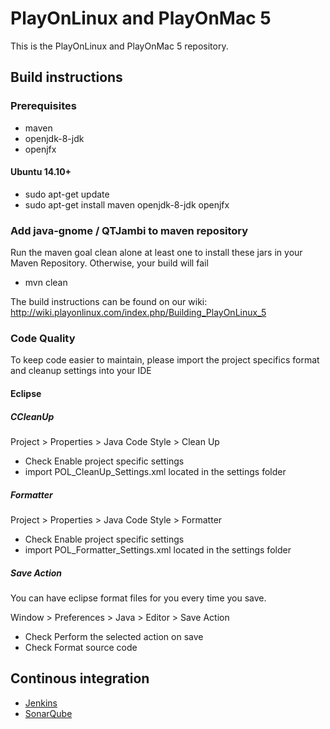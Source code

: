 # PlayOnLinux and PlayOnMac 5
This is the PlayOnLinux and PlayOnMac 5 repository. 

## Build instructions
### Prerequisites
* maven
* openjdk-8-jdk
* openjfx

#### Ubuntu 14.10+
* sudo apt-get update
* sudo apt-get install maven openjdk-8-jdk openjfx


### Add java-gnome / QTJambi to maven repository
Run the maven goal clean alone at least one to install these jars in your Maven Repository. Otherwise, your build will fail

* mvn clean 


The build instructions can be found on our wiki: http://wiki.playonlinux.com/index.php/Building_PlayOnLinux_5

### Code Quality
To keep code easier to maintain, please import the project specifics format and cleanup settings into your IDE

#### Eclipse
##### CCleanUp
Project > Properties > Java Code Style > Clean Up
* Check Enable project specific settings
* import POL_CleanUp_Settings.xml located in the settings folder

##### Formatter
Project > Properties > Java Code Style > Formatter
* Check Enable project specific settings
* import POL_Formatter_Settings.xml located in the settings folder
	
##### Save Action
You can have eclipse format files for you every time you save.

Window > Preferences > Java > Editor > Save Action
* Check Perform the selected action on save
* Check Format source code
	
## Continous integration
* [Jenkins](http://www.playonlinux.org:8080)
* [SonarQube](http://www.playonlinux.org:9000)